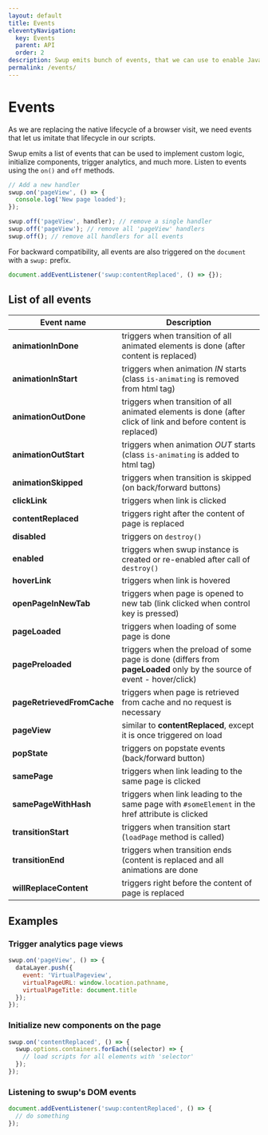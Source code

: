 ```yaml
---
layout: default
title: Events
eleventyNavigation:
  key: Events
  parent: API
  order: 2
description: Swup emits bunch of events, that we can use to enable JavaScript, trigger analytics, and much more
permalink: /events/
---
```


# Events

As we are replacing the native lifecycle of a browser visit,
we need events that let us imitate that lifecycle in our scripts.

Swup emits a list of events that can be used to implement custom logic, initialize components, trigger analytics, and much more. Listen to events using the `on()` and `off` methods.

```javascript
// Add a new handler
swup.on('pageView', () => {
  console.log('New page loaded');
});

swup.off('pageView', handler); // remove a single handler
swup.off('pageView'); // remove all 'pageView' handlers
swup.off(); // remove all handlers for all events
```

For backward compatibility, all events are also triggered on the `document` with a `swup:` prefix.

```javascript
document.addEventListener('swup:contentReplaced', () => {});
```

## List of all events

<div class="events-table" data-table-with-anchor-links>

| Event name                 | Description                                                                                                            |
| -------------------------- | ---------------------------------------------------------------------------------------------------------------------- |
| **animationInDone**        | triggers when transition of all animated elements is done (after content is replaced)                                  |
| **animationInStart**       | triggers when animation _IN_ starts (class `is-animating` is removed from html tag)                                    |
| **animationOutDone**       | triggers when transition of all animated elements is done (after click of link and before content is replaced)         |
| **animationOutStart**      | triggers when animation _OUT_ starts (class `is-animating` is added to html tag)                                       |
| **animationSkipped**       | triggers when transition is skipped (on back/forward buttons)                                                          |
| **clickLink**              | triggers when link is clicked                                                                                          |
| **contentReplaced**        | triggers right after the content of page is replaced                                                                   |
| **disabled**               | triggers on `destroy()`                                                                                                |
| **enabled**                | triggers when swup instance is created or re-enabled after call of `destroy()`                                         |
| **hoverLink**              | triggers when link is hovered                                                                                          |
| **openPageInNewTab**       | triggers when page is opened to new tab (link clicked when control key is pressed)                                     |
| **pageLoaded**             | triggers when loading of some page is done                                                                             |
| **pagePreloaded**          | triggers when the preload of some page is done (differs from **pageLoaded** only by the source of event - hover/click) |
| **pageRetrievedFromCache** | triggers when page is retrieved from cache and no request is necessary                                                 |
| **pageView**               | similar to **contentReplaced**, except it is once triggered on load                                                    |
| **popState**               | triggers on popstate events (back/forward button)                                                                      |
| **samePage**               | triggers when link leading to the same page is clicked                                                                 |
| **samePageWithHash**       | triggers when link leading to the same page with `#someElement` in the href attribute is clicked                       |
| **transitionStart**        | triggers when transition start (`loadPage` method is called)                                                           |
| **transitionEnd**          | triggers when transition ends (content is replaced and all animations are done                                         |
| **willReplaceContent**     | triggers right before the content of page is replaced                                                                  |

</div>

## Examples

### Trigger analytics page views

```javascript
swup.on('pageView', () => {
  dataLayer.push({
    event: 'VirtualPageview',
    virtualPageURL: window.location.pathname,
    virtualPageTitle: document.title
  });
});
```

### Initialize new components on the page

```javascript
swup.on('contentReplaced', () => {
  swup.options.containers.forEach((selector) => {
    // load scripts for all elements with 'selector'
  });
});
```

### Listening to swup's DOM events

```js
document.addEventListener('swup:contentReplaced', () => {
  // do something
});
```
